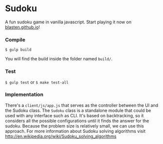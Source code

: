 Sudoku
===========

A fun sudoku game in vanilla javascript. Start playing it now on [blasten.github.io](http://blasten.github.io/)! 

### Compile

```$ gulp build```

You will find the build inside the folder named ``build/``.


### Test

```$ gulp test``` or ```$ make test-all```

### Implementation

There's a ``client/js/app.js`` that serves as the controller between the UI and the Sudoku class.  The ``Sudoku`` class is a standalone module that could be used with any interface such as CLI. It's based on backtracking, so it considers all the possible configurations until it finds the answer for the sudoku. Because the problem size is relatively small, we can use this approach. For more information about Sudoku solving algorithms visit http://en.wikipedia.org/wiki/Sudoku_solving_algorithms